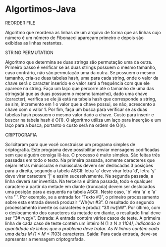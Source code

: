 # Algortimos-Java

REORDER FILE


Algoritmo que reordena as linhas de um arquivo de forma que as linhas cujo número é um número de Fibonacci apareçam primeiro e depois são exibidas as linhas restantes.

STRING PERMUTATION


Algoritmo que determina se duas strings são permutação uma da outra. Primeiro passo é verificar se as duas strings possuem o mesmo tamanho, caso contrário, não são permutação uma da outra. Se possuem o mesmo tamanho, cria-se duas tabelas hash, uma para cada string, onde o valor da chave será o caracter inserido e o valor será a frequência com que ele aparece na string. Faça um laço que percorre até o tamanho de uma das strings(já que as duas possuem o mesmo tamanho), dado uma chave (caracter), verifica se ele já está na tabela hash que corresponde a string, se sim, incremento em 1 o valor que a chave possui, se não, acrescento a chave com o valor 1. Por fim, faça um busca para verificar se as duas tabelas hash possuem o mesmo valor dado a chave.
Custo para inserir e buscar na tabela hash é O(1). O algoritmo utiliza um laço para inserção e um laço para a busca,
portanto o custo será na ordem de O(n).

CRIPTOGRAFIA


Solicitaram para que você construisse um programa simples de criptografia. Este programa deve possibilitar enviar mensagens codificadas sem que alguém consiga lê-las. O processo é muito simples. São feitas três passadas em todo o texto.
Na primeira passada, somente caracteres que sejam letras minúsculas e maiúsculas devem ser deslocadas 3 posições para a direita, segundo a tabela ASCII: letra 'a' deve virar letra 'd', letra 'y' deve virar caractere '|' e assim sucessivamente. Na segunda passada, a linha deverá ser invertida. Na terceira e última passada, todo e qualquer caractere a partir da metade em diante (truncada) devem ser deslocados uma posição para a esquerda na tabela ASCII. Neste caso, 'b' vira 'a' e 'a' vira '`'. Por exemplo, se a entrada for “Texto #3”, o primeiro processamento sobre esta entrada deverá produzir “Wh{wr #3”. O resultado do segundo processamento inverte os caracteres e produz “3# rw{hW”. Por último, com o deslocamento dos caracteres da metade em diante, o resultado final deve ser “3# rvzgV”.
Entrada: A entrada contém vários casos de teste. A primeira linha de cada caso de teste contém um inteiro N (1 ≤ N ≤ 1*104), indicando a quantidade de linhas que o problema deve tratar. As N linhas contém cada uma delas M (1 ≤ M ≤ 1*103) caracteres.
Saída: Para cada entrada, deve-se apresentar a mensagem criptografada.
